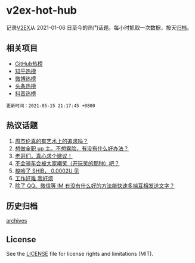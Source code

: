 # v2ex-hot-hub

 记录[V2EX](https://www.v2ex.com/)从 2021-01-06 日至今的热门话题。每小时抓取一次数据，按天[归档](archives)。
 
 ## 相关项目

- [GitHub热榜](https://github.com/snaildev/github-hot-hub)
- [知乎热榜](https://github.com/snaildev/zhihu-hot-hub)
- [微博热榜](https://github.com/snaildev/weibo-hot-hub)
- [头条热榜](https://github.com/snaildev/toutiao-hot-hub)
- [抖音热榜](https://github.com/snaildev/douyin-hot-hub)


 `更新时间：2021-05-15 21:17:45 +0800`

## 热议话题

1. [周杰伦真的有艺术上的追求吗？](https://www.v2ex.com/t/777091)
1. [想做全职 up 主。不想露脸，有没有什么好办法？](https://www.v2ex.com/t/777083)
1. [老哥们，真心求个建议！](https://www.v2ex.com/t/777011)
1. [不会骑车会被大家嘲笑（开玩笑的那种）吧？](https://www.v2ex.com/t/777100)
1. [梭哈了 SHIB， 0.0002U 见](https://www.v2ex.com/t/777111)
1. [工作好难 我好烦](https://www.v2ex.com/t/777028)
1. [除了 QQ、微信等 IM 有没有什么好的方法能快速多端互相发送文字？](https://www.v2ex.com/t/777023)

## 历史归档

[archives](archives)

## License

See the [LICENSE](LICENSE) file for license rights and limitations (MIT).
